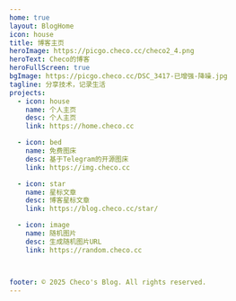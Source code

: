 ```yaml
---
home: true
layout: BlogHome
icon: house
title: 博客主页
heroImage: https://picgo.checo.cc/checo2_4.png
heroText: Checo的博客
heroFullScreen: true
bgImage: https://picgo.checo.cc/DSC_3417-已增强-降噪.jpg
tagline: 分享技术，记录生活
projects:
  - icon: house
    name: 个人主页
    desc: 个人主页
    link: https://home.checo.cc

  - icon: bed
    name: 免费图床
    desc: 基于Telegram的开源图床
    link: https://img.checo.cc

  - icon: star
    name: 星标文章
    desc: 博客星标文章
    link: https://blog.checo.cc/star/

  - icon: image
    name: 随机图片
    desc: 生成随机图片URL
    link: https://random.checo.cc



footer: © 2025 Checo's Blog. All rights reserved.
---
```


<!--
这是一个博客主页的案例。

要使用此布局，你应该在页面前端设置 `layout: BlogHome` 和 `home: true`。

相关配置文档请见 [博客主页](https://theme-hope.vuejs.press/zh/guide/blog/home.html)。

  - icon: user-group
    name: 伙伴名称
    desc: 伙伴详细介绍
    link: https://你的伙伴链接

  - icon: https://theme-hope-assets.vuejs.press/logo.svg
    name: 自定义项目
    desc: 自定义详细介绍
    link: https://你的自定义链接
-->